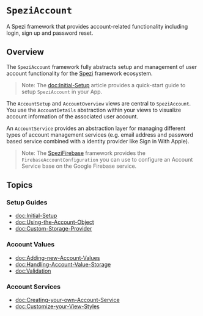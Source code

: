 # ``SpeziAccount``

A Spezi framework that provides account-related functionality including login, sign up and password reset.

<!--
                  
This source file is part of the Spezi open-source project

SPDX-FileCopyrightText: 2023 Stanford University and the project authors (see CONTRIBUTORS.md)

SPDX-License-Identifier: MIT
             
-->

## Overview

The `SpeziAccount` framework fully abstracts setup and management of user account functionality for the
[Spezi](https://swiftpackageindex.com/stanfordspezi/spezi/documentation/spezi) framework ecosystem.

> Note: The <doc:Initial-Setup> article provides a quick-start guide to setup `SpeziAccount` in your App.

The ``AccountSetup`` and ``AccountOverview`` views are central to `SpeziAccount`.
You use the ``AccountDetails`` abstraction within your views to visualize account information of the associated user account.

An ``AccountService`` provides an abstraction layer for managing different types of account management services
(e.g. email address and password based service combined with a identity provider like Sign in With Apple).

> Note: The [SpeziFirebase](https://swiftpackageindex.com/StanfordSpezi/SpeziFirebase/documentation/spezifirebaseaccount)
    framework provides the `FirebaseAccountConfiguration` you can use to configure an Account Service base on the Google Firebase service.


## Topics

### Setup Guides

- <doc:Initial-Setup>
- <doc:Using-the-Account-Object>
- <doc:Custom-Storage-Provider>

### Account Values

- <doc:Adding-new-Account-Values>
- <doc:Handling-Account-Value-Storage>
- <doc:Validation>

### Account Services

- <doc:Creating-your-own-Account-Service>
- <doc:Customize-your-View-Styles>
